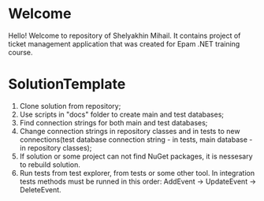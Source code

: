 # Welcome 

Hello! Welcome to repository of Shelyakhin Mihail. It contains project of ticket management application that was created for Epam .NET training course.

# SolutionTemplate

1. Clone solution from repository;
2. Use scripts in "docs" folder to create main and test databases;
3. Find connection strings for both main and test databases;
4. Change connection strings in repository classes and in tests to new connections(test database connection string - in tests, main database - in repository classes);
5. If solution or some project can not find NuGet packages, it is nessesary to rebuild solution.
6. Run tests from test explorer, from tests or some other tool. In integration tests methods must be runned in this order: AddEvent -> UpdateEvent -> DeleteEvent.
